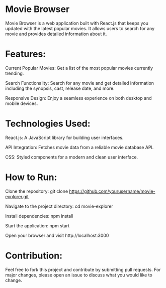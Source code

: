 # Movie Browser

Movie Browser is a web application built with React.js that keeps you updated with the latest popular movies. It allows users to search for any movie and provides detailed information about it.

# Features:

Current Popular Movies: Get a list of the most popular movies currently trending.

Search Functionality: Search for any movie and get detailed information including the synopsis, cast, release date, and more.

Responsive Design: Enjoy a seamless experience on both desktop and mobile devices.

# Technologies Used:

React.js: A JavaScript library for building user interfaces.

API Integration: Fetches movie data from a reliable movie database API.

CSS: Styled components for a modern and clean user interface.

# How to Run:

Clone the repository: git clone https://github.com/yourusername/movie-explorer.git

Navigate to the project directory: cd movie-explorer

Install dependencies: npm install

Start the application: npm start

Open your browser and visit http://localhost:3000

# Contribution:

Feel free to fork this project and contribute by submitting pull requests. For major changes, please open an issue to discuss what you would like to change.
